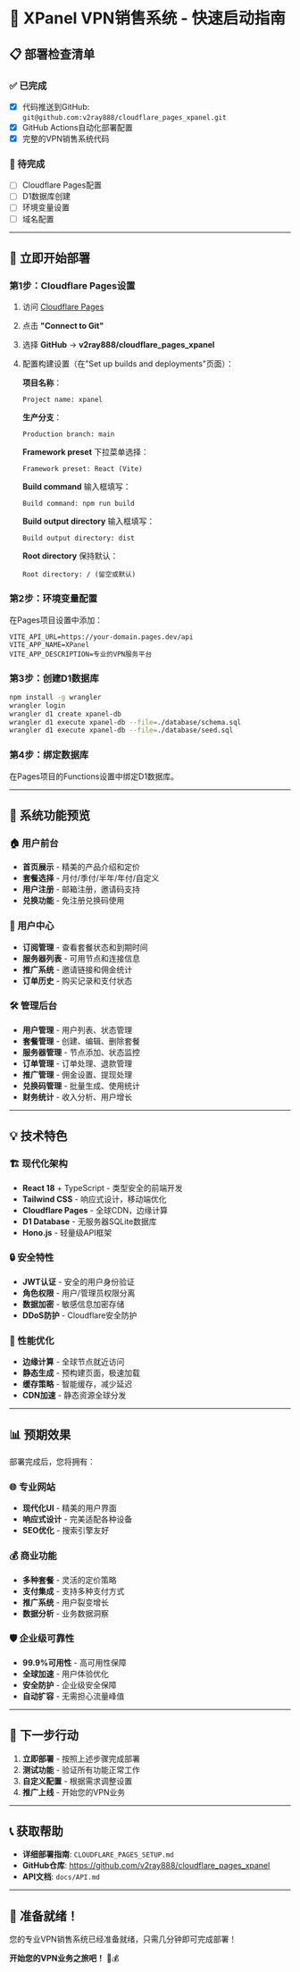 # 🚀 XPanel VPN销售系统 - 快速启动指南

## 📋 部署检查清单

### ✅ 已完成
- [x] 代码推送到GitHub: `git@github.com:v2ray888/cloudflare_pages_xpanel.git`
- [x] GitHub Actions自动化部署配置
- [x] 完整的VPN销售系统代码

### 🔄 待完成
- [ ] Cloudflare Pages配置
- [ ] D1数据库创建
- [ ] 环境变量设置
- [ ] 域名配置

---

## 🎯 立即开始部署

### 第1步：Cloudflare Pages设置
1. 访问 [Cloudflare Pages](https://dash.cloudflare.com/pages)
2. 点击 **"Connect to Git"**
3. 选择 **GitHub** → **v2ray888/cloudflare_pages_xpanel**
4. 配置构建设置（在"Set up builds and deployments"页面）：
   
   **项目名称**：
   ```
   Project name: xpanel
   ```
   
   **生产分支**：
   ```
   Production branch: main
   ```
   
   **Framework preset** 下拉菜单选择：
   ```
   Framework preset: React (Vite)
   ```
   
   **Build command** 输入框填写：
   ```
   Build command: npm run build
   ```
   
   **Build output directory** 输入框填写：
   ```
   Build output directory: dist
   ```
   
   **Root directory** 保持默认：
   ```
   Root directory: / (留空或默认)
   ```

### 第2步：环境变量配置
在Pages项目设置中添加：
```
VITE_API_URL=https://your-domain.pages.dev/api
VITE_APP_NAME=XPanel
VITE_APP_DESCRIPTION=专业的VPN服务平台
```

### 第3步：创建D1数据库
```bash
npm install -g wrangler
wrangler login
wrangler d1 create xpanel-db
wrangler d1 execute xpanel-db --file=./database/schema.sql
wrangler d1 execute xpanel-db --file=./database/seed.sql
```

### 第4步：绑定数据库
在Pages项目的Functions设置中绑定D1数据库。

---

## 🌟 系统功能预览

### 🏠 用户前台
- **首页展示** - 精美的产品介绍和定价
- **套餐选择** - 月付/季付/半年/年付/自定义
- **用户注册** - 邮箱注册，邀请码支持
- **兑换功能** - 免注册兑换码使用

### 👤 用户中心
- **订阅管理** - 查看套餐状态和到期时间
- **服务器列表** - 可用节点和连接信息
- **推广系统** - 邀请链接和佣金统计
- **订单历史** - 购买记录和支付状态

### 🛠️ 管理后台
- **用户管理** - 用户列表、状态管理
- **套餐管理** - 创建、编辑、删除套餐
- **服务器管理** - 节点添加、状态监控
- **订单管理** - 订单处理、退款管理
- **推广管理** - 佣金设置、提现处理
- **兑换码管理** - 批量生成、使用统计
- **财务统计** - 收入分析、用户增长

---

## 💡 技术特色

### 🏗️ 现代化架构
- **React 18** + TypeScript - 类型安全的前端开发
- **Tailwind CSS** - 响应式设计，移动端优化
- **Cloudflare Pages** - 全球CDN，边缘计算
- **D1 Database** - 无服务器SQLite数据库
- **Hono.js** - 轻量级API框架

### 🔒 安全特性
- **JWT认证** - 安全的用户身份验证
- **角色权限** - 用户/管理员权限分离
- **数据加密** - 敏感信息加密存储
- **DDoS防护** - Cloudflare安全防护

### 🚀 性能优化
- **边缘计算** - 全球节点就近访问
- **静态生成** - 预构建页面，极速加载
- **缓存策略** - 智能缓存，减少延迟
- **CDN加速** - 静态资源全球分发

---

## 📊 预期效果

部署完成后，您将拥有：

### 🌐 专业网站
- **现代化UI** - 精美的用户界面
- **响应式设计** - 完美适配各种设备
- **SEO优化** - 搜索引擎友好

### 💰 商业功能
- **多种套餐** - 灵活的定价策略
- **支付集成** - 支持多种支付方式
- **推广系统** - 用户裂变增长
- **数据分析** - 业务数据洞察

### 🛡️ 企业级可靠性
- **99.9%可用性** - 高可用性保障
- **全球加速** - 用户体验优化
- **安全防护** - 企业级安全保障
- **自动扩容** - 无需担心流量峰值

---

## 🎯 下一步行动

1. **立即部署** - 按照上述步骤完成部署
2. **测试功能** - 验证所有功能正常工作
3. **自定义配置** - 根据需求调整设置
4. **推广上线** - 开始您的VPN业务

---

## 📞 获取帮助

- **详细部署指南**: `CLOUDFLARE_PAGES_SETUP.md`
- **GitHub仓库**: https://github.com/v2ray888/cloudflare_pages_xpanel
- **API文档**: `docs/API.md`

---

## 🎉 准备就绪！

您的专业VPN销售系统已经准备就绪，只需几分钟即可完成部署！

**开始您的VPN业务之旅吧！** 🚀💰